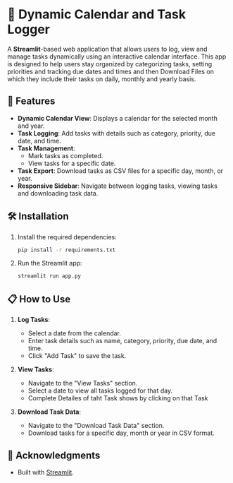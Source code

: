 # 📅 Dynamic Calendar and Task Logger

A **Streamlit**-based web application that allows users to log, view and manage tasks dynamically using an interactive calendar interface. This app is designed to help users stay organized by categorizing tasks, setting priorities and tracking due dates and times and then Download Files on which they include their tasks on daily, monthly and yearly basis.


## 🚀 Features

- **Dynamic Calendar View**: Displays a calendar for the selected month and year.
- **Task Logging**: Add tasks with details such as category, priority, due date, and time.
- **Task Management**:
  - Mark tasks as completed.
  - View tasks for a specific date.
- **Task Export**: Download tasks as CSV files for a specific day, month, or year.
- **Responsive Sidebar**: Navigate between logging tasks, viewing tasks and downloading task data.


## 🛠️ Installation
1. Install the required dependencies:
   ```bash
   pip install -r requirements.txt
   ```

2. Run the Streamlit app:
   ```bash
   streamlit run app.py
   ```

## 📋 How to Use

1. **Log Tasks**:
   - Select a date from the calendar.
   - Enter task details such as name, category, priority, due date, and time.
   - Click "Add Task" to save the task.

2. **View Tasks**:
   - Navigate to the "View Tasks" section.
   - Select a date to view all tasks logged for that day.
   - Complete Detailes of taht Task shows by clicking on that Task

3. **Download Task Data**:
   - Navigate to the "Download Task Data" section.
   - Download tasks for a specific day, month or year in CSV format.



## 🌟 Acknowledgments

- Built with [Streamlit](https://streamlit.io/).

